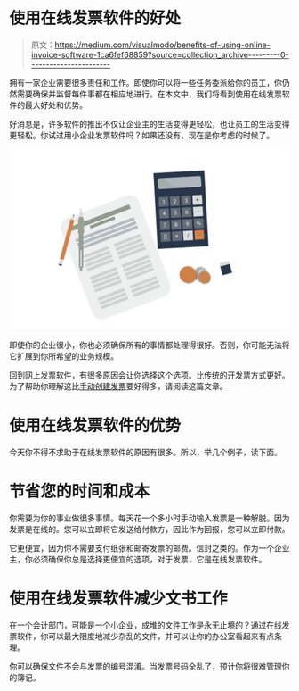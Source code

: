# 使用在线发票软件的好处

> 原文：<https://medium.com/visualmodo/benefits-of-using-online-invoice-software-1ca6fef68859?source=collection_archive---------0----------------------->

拥有一家企业需要很多责任和工作。即使你可以将一些任务委派给你的员工，你仍然需要确保并监督每件事都在相应地进行。在本文中，我们将看到使用在线发票软件的最大好处和优势。

好消息是，许多软件的推出不仅让企业主的生活变得更轻松，也让员工的生活变得更轻松。你试过用小企业发票软件吗？如果还没有，现在是你考虑的时候了。

![](img/b5d530399cfd4da06ca675ada59446d6.png)

即使你的企业很小，你也必须确保所有的事情都处理得很好。否则，你可能无法将它扩展到你所希望的业务规模。

回到网上发票软件，有很多原因会让你选择这个选项。比传统的开发票方式更好。为了帮助你理解这比[手动创建发票](https://visualmodo.com/9-free-invoices-software/)要好得多，请阅读这篇文章。

# 使用在线发票软件的优势

今天你不得不求助于在线发票软件的原因有很多。所以，举几个例子，读下面。

# 节省您的时间和成本

你需要为你的事业做很多事情。每天花一个多小时手动输入发票是一种解脱。因为发票是在线的。您可以立即将它发送给付款方，因此作为回报，您可以立即付款。

它更便宜，因为你不需要支付纸张和邮寄发票的邮费。信封之类的。作为一个企业主，你必须确保你总是选择更便宜的选项，对于发票，它是在线发票软件。

# 使用在线发票软件减少文书工作

在一个会计部门，可能是一个小企业，成堆的文件工作是永无止境的？通过在线发票软件，你可以最大限度地减少杂乱的文件，并可以让你的办公室看起来有点条理。

你可以确保文件不会与发票的编号混淆。当发票号码全乱了，预计你将很难管理你的簿记。